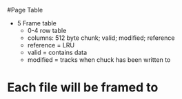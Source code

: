 #Page Table
* 5 Frame table
    * 0-4 row table
    * columns: 512 byte chunk; valid; modified; reference
    * reference  = LRU
    * valid = contains data
    * modified = tracks when chuck has been written to
# Each file will be framed to



